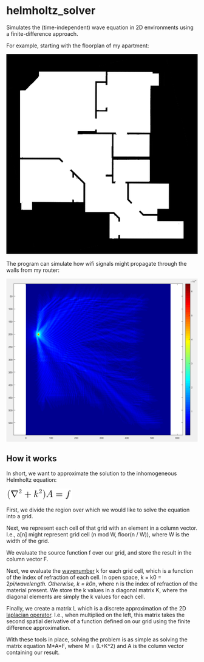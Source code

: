 # helmholtz_solver
Simulates the (time-independent) wave equation in 2D environments using a finite-difference approach.

For example, starting with the floorplan of my apartment:

![Floorplan](floorplan.png?raw=true "Floorplan")

The program can simulate how wifi signals might propagate through the walls from my router:

![Wifi Propagation](img/example_output.png?raw=true "Wifi Propagation")

## How it works
In short, we want to approximate the solution to the inhomogeneous Helmholtz equation:

![Inhomogeneous Helmholtz Equation](img/equation0.png?raw=true "Inhomogeneous Helmholtz Equation")

First, we divide the region over which we would like to solve the equation into a grid.

Next, we represent each cell of that grid with an element in a column vector. I.e., a[n] might represent grid cell (n mod W, floor(n / W)), where W is the width of the grid.

We evaluate the source function f over our grid, and store the result in the column vector F.

Next, we evaluate the [wavenumber](https://en.wikipedia.org/wiki/Wavenumber) k for each grid cell, which is a function of the index of refraction of each cell.
In open space, k = k0 = 2*pi/wavelength. Otherwise, k = k0*n, where n is the index of refraction of the material present. We store the k values in a diagonal matrix K, where the diagonal elements are simply the k values for each cell.

Finally, we create a matrix L which is a discrete approximation of the 2D [laplacian operator](https://en.wikipedia.org/wiki/Laplace_operator#Two_dimensions). I.e., when multiplied on the left, this matrix takes the second spatial derivative of a function defined on our grid using the finite difference approximation.

With these tools in place, solving the problem is as simple as solving the matrix equation M*A=F, where M = (L+K^2) and A is the column vector containing our result.
